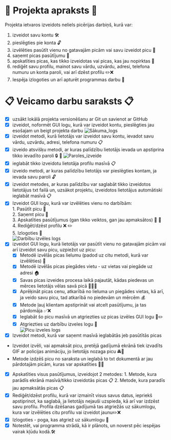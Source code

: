 # :pizza: Projekta apraksts :pizza:
Projekta ietvaros izveidots neliels picērijas darbiņš, kurā var: 
1. izveidot savu kontu 🛠️
2. pieslēgties pie konta :unlock:
3. izvēlēties pasūtīt vienu no gatavajām picām vai savu izveidot picu :shopping_cart:
4. saņemt picas pasūtījumu :pizza:
5. apskatīties picas, kas tikko izveidotas vai picas, kas jau nopirktas :eyes:
6. rediģēt savu profilu, mainot savu vārdu, uzvārdu, adresi, telefona numuru un konta paroli, vai arī dzēst profilu ✏️❌
7. Iespēja izlogoties un arī apturēt programmas darbu 🚪

# 📋 Veicamo darbu saraksts 📋
- [x] uzsākt lokālā projekta versionēšanu ar Git un savienot ar GitHub
- [x] izveidot, noformēt GUI logu, kurā var izveidot kontu, pieslēgties jau esošajam un beigt projekta darbu
![Sākuma_logs](https://github.com/user-attachments/assets/92b1aee2-f3cd-4d75-af2c-161d546c4a56)
- [x] izveidot metodi, kurā lietotājs var izveidot savu kontu, ievadot savu vārdu, uzvārdu, adresi, telefona numuru 📋
- [x] izveido atsvišķu metodi, ar kuras palīdzību lietotājs ievada un apstiprina tikko ievadīto paroli :lock: :key:
![Paroles_izveide](https://github.com/user-attachments/assets/2c2782f0-8e88-4602-8ede-98dd1cc7db18) 
- [x] ieglabāt tikko izveidotu lietotāja profilu masīvā 📋
- [x] izveido metodi, ar kuras palīdzību lietotājs var pieslēgties kontam, ja ievada savu paroli :unlock:
- [x] izveidot metodes, ar kuras palīdzību var saglabāt tikko izveidotos lietotājus txt failā un, uzsākot projektu, izveidotos lietotājus automātiski ieglabāt masīvā 📋
- [x] Izveidot GUI logu, kurā var izvēlēties vienu no darbībām:<br>
      1. Pasūtīt picu :shopping_cart:<br>
      2. Saņemt picu :pizza: <br>
      3. Apskatīties pasūtījumus (gan tikko veiktos, gan jau apmaksātos) :eyes: :pencil: <br>
      4. Rediģēt/dzēst profilu :x: :pencil2:<br>
      5. Izlogoties :closed_lock_with_key:<br>
![Darbību izvēles logs](https://github.com/user-attachments/assets/90b42947-4c00-4665-ace0-1b6c477b1d00)  
- [x] izveidot GUI logu, kurā lietotājs var pasūtīt vienu no gatavajām picām vai arī izveidot savu picu, uzpiežot uz picu:
    - [x] Metodē izvēlās picas lielumu (padod uz citu metodi, kurā var izvēlēties) 🍕
    - [x] Metodē izvēlās picas piegādes vietu - uz vietas vai piegāde uz adresi :house:
    - [x] Savas picas izveides procesa laikā pajautāt, kādas piedevas un mērces lietotājs vēlas savā picā 🥫🍄🥓
    - [x] Aprēķināt picas cenu, atkarībā no lieluma un piegādes vietas, kā arī, ja veido savu picu, tad atkarībā no piedevām un mērcēm 💰
    - [x] Metode ļauj klientam apstiprināt vai atcelt pasūtījumu, ja tas pārdomāja ✅❌
    - [x] Ieglabāt šo picu masīvā un atgriezties uz picas izvēles GUI logu 📜✏️
    - [x] Atgriezties uz darbību izveles logu 🚪<br>
![Picu izveles logs](https://github.com/user-attachments/assets/45349b29-7961-4218-a3ee-fcd24dcdcc40)
- [x] Izveidot metodi, kurā var saņemt masīvā ieglabātās jeb pasūtītās picas 
* Izveidot izvēli, vai apmaksāt picu, pretējā gadījumā ekrānā tiek izvadīts GIF ar policijas animāciju, jo lietotājs nozaga picu 🚔🚨
* Metode izdzēš picu no saraksta un ieglabā to txt dokumentā ar jau pārdotajām picām, kuras var apskatīties 🍕📜
- [x] Apskatīties visus pasūtījumus, izveidojot 2 metodes:
      1. Metode, kura parādīs ekrānā masīvā/tikko izveidotās picas 📋
      2. Metode, kura paradīs jau apmaksātās picas 📋
- [x] Rediģēt/dzēst profilu, kurā var izmainīt visus savus datus, iepriekš apstiprinot, ka saglabā, ja lietotājs nejauši uzspieda, kā arī var izdzēst savu profilu. Profila dzēšanas gadījumā tas atgriežās uz sākumlogu, kura var izvēlēties citu profilu vai izveidot jaunu✏️❌
- [x] Izlogoties - poga, kas atgriež uz sākumlogu 🚪
- [x] Notestēt, vai programma strādā, kā ir plānots, un noverst pēc iespējas vairak kļūdu kodā.🛠️
